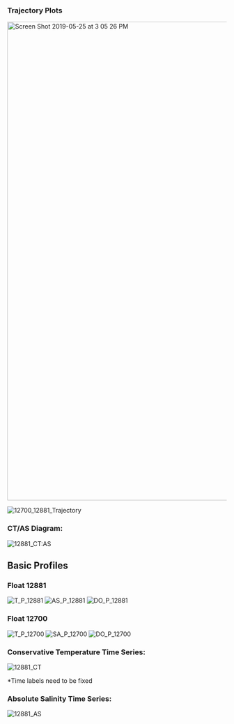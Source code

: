 ### Trajectory Plots

<img width="1098" alt="Screen Shot 2019-05-25 at 3 05 26 PM" src="https://user-images.githubusercontent.com/40899724/58375032-e927bf80-7efe-11e9-8651-2e0e10127872.png"> 

![12700_12881_Trajectory](https://user-images.githubusercontent.com/40899724/58374979-c648db80-7efd-11e9-826a-f7d5eba15c41.jpg)

### CT/AS Diagram:
![12881_CT:AS](https://user-images.githubusercontent.com/40899724/57988505-407fe880-7a44-11e9-8f6c-587413044116.jpg)

## Basic Profiles

### Float 12881
![T_P_12881](https://user-images.githubusercontent.com/40899724/58385945-32364d00-7fad-11e9-9a5f-d2f017eafdaf.jpg)
![AS_P_12881](https://user-images.githubusercontent.com/40899724/58385940-2cd90280-7fad-11e9-8f2e-a7039172ef11.jpg)
![DO_P_12881](https://user-images.githubusercontent.com/40899724/58385941-2d719900-7fad-11e9-83ec-6559d094071c.jpg)

### Float 12700
![T_P_12700](https://user-images.githubusercontent.com/40899724/58385949-38c4c480-7fad-11e9-8890-380be65c2526.jpg)
![SA_P_12700](https://user-images.githubusercontent.com/40899724/58385948-38c4c480-7fad-11e9-82f5-66f1142a05d7.jpg)
![DO_P_12700](https://user-images.githubusercontent.com/40899724/58385947-38c4c480-7fad-11e9-825c-6fec3cbe4f3d.jpg)


### Conservative Temperature Time Series:
![12881_CT](https://user-images.githubusercontent.com/40899724/57988518-4ece0480-7a44-11e9-90c0-08b048ccedbe.jpg)

*Time labels need to be fixed

### Absolute Salinity Time Series:
![12881_AS](https://user-images.githubusercontent.com/40899724/57988522-57263f80-7a44-11e9-84c7-892e5d92840d.jpg)

